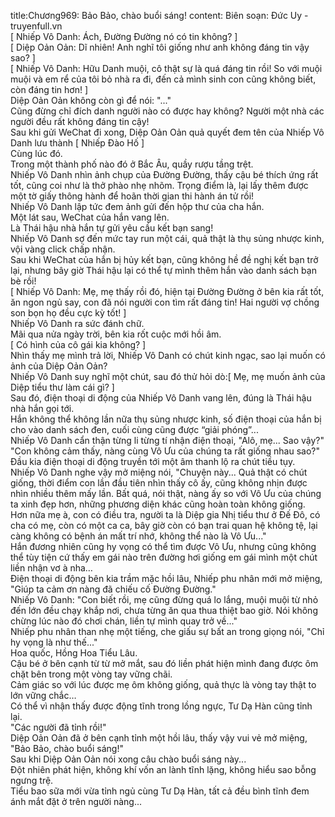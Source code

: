title:Chương969: Bảo Bảo, chào buổi sáng!
content:
Biên soạn: Đức Uy - truyenfull.vn<br>[ Nhiếp Vô Danh: Ách, Đường Đường nó có tin không? ]<br>[ Diệp Oản Oản: Dĩ nhiên! Anh nghĩ tôi giống như anh không đáng tin vậy sao? ]<br>[ Nhiếp Vô Danh: Hữu Danh muội, cô thật sự là quá đáng tin rồi! So với muội muội và em rể của tôi bỏ nhà ra đi, đến cả mình sinh con cũng không biết, còn đáng tin hơn! ]<br>Diệp Oản Oản không còn gì để nói: "..."<br>Cũng đừng chỉ đích danh người nào có được hay không? Người một nhà các người đều rất không đáng tin cậy!<br>Sau khi gửi WeChat đi xong, Diệp Oản Oản quả quyết đem tên của Nhiếp Vô Danh lưu thành [ Nhiếp Đào Hố ]<br>Cùng lúc đó.<br>Trong một thành phố nào đó ở Bắc Âu, quầy rượu tầng trệt.<br>Nhiếp Vô Danh nhìn ảnh chụp của Đường Đường, thấy cậu bé thích ứng rất tốt, cũng coi như là thở phào nhẹ nhõm. Trọng điểm là, lại lấy thêm được một tờ giấy thông hành để hoãn thời gian thi hành án tử rồi!<br>Nhiếp Vô Danh lập tức đem ảnh gửi đến hộp thư của cha hắn.<br>Một lát sau, WeChat của hắn vang lên.<br>Là Thái hậu nhà hắn tự gửi yêu cầu kết bạn sang!<br>Nhiếp Vô Danh sợ đến mức tay run một cái, quả thật là thụ sủng nhược kinh, vội vàng click chấp nhận.<br>Sau khi WeChat của hắn bị hủy kết bạn, cũng không hề đề nghị kết bạn trở lại, nhưng bây giờ Thái hậu lại có thể tự mình thêm hắn vào danh sách bạn bè rồi!<br>[ Nhiếp Vô Danh: Mẹ, mẹ thấy rồi đó, hiện tại Đường Đường ở bên kia rất tốt, ăn ngon ngủ say, con đã nói người con tìm rất đáng tin! Hai người vợ chồng son bọn họ đều cực kỳ tốt! ]<br>Nhiếp Vô Danh ra sức đánh chữ.<br>Mãi qua nửa ngày trời, bên kia rốt cuộc mới hồi âm.<br>[ Có hình của cô gái kia không? ]<br>Nhìn thấy mẹ mình trả lời, Nhiếp Vô Danh có chút kinh ngạc, sao lại muốn có ảnh của Diệp Oản Oản?<br>Nhiếp Vô Danh suy nghĩ một chút, sau đó thử hỏi dò:[ Mẹ, mẹ muốn ảnh của Diệp tiểu thư làm cái gì? ]<br>Sau đó, điện thoại di động của Nhiếp Vô Danh vang lên, đúng là Thái hậu nhà hắn gọi tới.<br>Hắn không thể không lần nữa thụ sủng nhược kinh, số điện thoại của hắn bị cho vào danh sách đen, cuối cùng cũng được “giải phóng”...<br>Nhiếp Vô Danh cẩn thận từng li từng tí nhận điện thoại, "Alô, mẹ... Sao vậy?"<br>"Con không cảm thấy, nàng cùng Vô Ưu của chúng ta rất giống nhau sao?" Đầu kia điện thoại di động truyền tới một âm thanh lộ ra chút tiều tụy.<br>Nhiếp Vô Danh nghe vậy mở miệng nói, "Chuyện này... Quả thật có chút giống, thời điểm con lần đầu tiên nhìn thấy cô ấy, cũng không nhịn được nhìn nhiều thêm mấy lần. Bất quá, nói thật, nàng ấy so với Vô Ưu của chúng ta xinh đẹp hơn, những phương diện khác cũng hoàn toàn không giống.<br>Hơn nữa mẹ à, con có điều tra, người ta là Diệp gia Nhị tiểu thư ở Đế Đô, có cha có mẹ, còn có một ca ca, bây giờ còn có bạn trai quan hệ không tệ, lại càng không có bệnh án mất trí nhớ, không thể nào là Vô Ưu..."<br>Hắn đương nhiên cũng hy vọng có thể tìm được Vô Ưu, nhưng cũng không thể tùy tiện cứ thấy em gái nào trên đường hơi giống em gái mình một chút liền nhận vơ à nha…<br>Điện thoại di động bên kia trầm mặc hồi lâu, Nhiếp phu nhân mới mở miệng, "Giúp ta cảm ơn nàng đã chiếu cố Đường Đường."<br>Nhiếp Vô Danh: "Con biết rồi, mẹ cũng đừng quá lo lắng, muội muội từ nhỏ đến lớn đều chạy khắp nơi, chưa từng ăn qua thua thiệt bao giờ. Nói không chừng lúc nào đó chơi chán, liền tự mình quay trở về..."<br>Nhiếp phu nhân than nhẹ một tiếng, che giấu sự bất an trong giọng nói, "Chỉ hy vọng là như thế..."<br>Hoa quốc, Hồng Hoa Tiểu Lâu.<br>Cậu bé ở bên cạnh từ từ mở mắt, sau đó liền phát hiện mình đang được ôm chặt bên trong một vòng tay vững chãi.<br>Cảm giác so với lúc được mẹ ôm không giống, quả thực là vòng tay thật to lớn vững chắc…<br>Có thể vì nhận thấy được động tĩnh trong lồng ngực, Tư Dạ Hàn cũng tỉnh lại.<br>"Các người đã tỉnh rồi!"<br>Diệp Oản Oản đã ở bên cạnh tỉnh một hồi lâu, thấy vậy vui vẻ mở miệng, "Bảo Bảo, chào buổi sáng!"<br>Sau khi Diệp Oản Oản nói xong câu chào buổi sáng này...<br>Đột nhiên phát hiện, không khí vốn an lành tĩnh lặng, không hiểu sao bỗng ngưng trệ.<br>Tiểu bao sữa mới vừa tỉnh ngủ cùng Tư Dạ Hàn, tất cả đều bình tĩnh đem ánh mắt đặt ở trên người nàng...